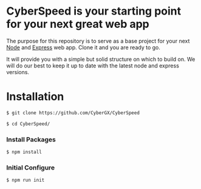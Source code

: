 # CyberSpeed is your starting point for your next great web app

The purpose for this repository is to serve as a base project for your next [Node](http://nodejs.org/) and [Express](http://expressjs.com/) web app. Clone it and you are ready to go.

It will provide you with a simple but solid structure on which to build on. We will do our best to keep it up to date with the latest node and express versions.

# Installation

```bash
$ git clone https://github.com/CyberGX/CyberSpeed

$ cd CyberSpeed/
```

### Install Packages

```bash
$ npm install
```

### Initial Configure
```bash
$ npm run init
```